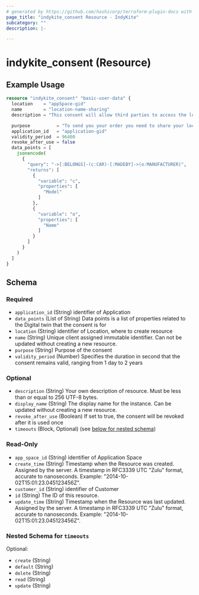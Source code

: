 ```yaml
---
# generated by https://github.com/hashicorp/terraform-plugin-docs with custom templates
page_title: "indykite_consent Resource - IndyKite"
subcategory: ""
description: |-

---
```


# indykite_consent (Resource)



## Example Usage

```terraform
resource "indykite_consent" "basic-user-data" {
  location    = "appSpace-gid"
  name        = "location-name-sharing"
  description = "This consent will allow third parties to access the location and name of the user"

  purpose          = "To send you your order you need to share your location and name with the delivery service"
  application_id   = "application-gid"
  validity_period  = 96400
  revoke_after_use = false
  data_points = [
    jsonencode(
      {
        "query": "->[:BELONGS]-(c:CAR)-[:MADEBY]->(o:MANUFACTURER)",
        "returns": [
          {
            "variable": "c",
            "properties": [
              "Model"
            ]
          },
          {
            "variable": "o",
            "properties": [
              "Name"
            ]
          }
        ]
      }
    )
  ]
}
```

<!-- schema generated by tfplugindocs -->
## Schema

### Required

- `application_id` (String) identifier of Application
- `data_points` (List of String) Data points is a list of properties related to the Digital twin that the consent is for
- `location` (String) identifier of Location, where to create resource
- `name` (String) Unique client assigned immutable identifier. Can not be updated without creating a new resource.
- `purpose` (String) Purpose of the consent
- `validity_period` (Number) Specifies the duration in second that the consent remains valid, ranging from 1 day to 2 years

### Optional

- `description` (String) Your own description of resource. Must be less than or equal to 256 UTF-8 bytes.
- `display_name` (String) The display name for the instance. Can be updated without creating a new resource.
- `revoke_after_use` (Boolean) If set to true, the consent will be revoked after it is used once
- `timeouts` (Block, Optional) (see [below for nested schema](#nestedblock--timeouts))

### Read-Only

- `app_space_id` (String) identifier of Application Space
- `create_time` (String) Timestamp when the Resource was created. Assigned by the server. A timestamp in RFC3339 UTC "Zulu" format, accurate to nanoseconds. Example: "2014-10-02T15:01:23.045123456Z".
- `customer_id` (String) identifier of Customer
- `id` (String) The ID of this resource.
- `update_time` (String) Timestamp when the Resource was last updated. Assigned by the server. A timestamp in RFC3339 UTC "Zulu" format, accurate to nanoseconds. Example: "2014-10-02T15:01:23.045123456Z".

<a id="nestedblock--timeouts"></a>
### Nested Schema for `timeouts`

Optional:

- `create` (String)
- `default` (String)
- `delete` (String)
- `read` (String)
- `update` (String)

